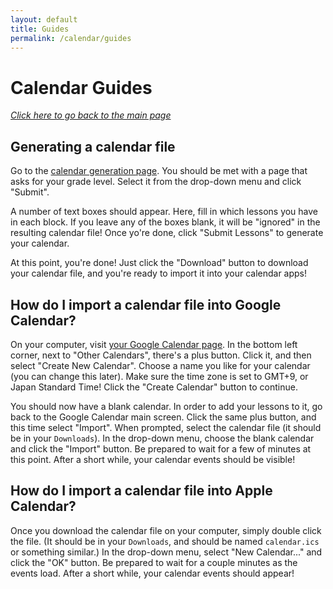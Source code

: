 ```yaml
---
layout: default
title: Guides
permalink: /calendar/guides
---
```


# Calendar Guides

[*Click here to go back to the main page*](..)

## Generating a calendar file

Go to the [calendar generation page](/calendar/get). You should be met with a page that asks for your grade level.
Select it from the drop-down menu and click "Submit".

A number of text boxes should appear. Here, fill in which lessons you have in each block. If you leave any of the boxes blank, it will be "ignored" in the resulting calendar file! Once yo're done, click "Submit Lessons" to generate your calendar.

At this point, you're done! Just click the "Download" button to download your calendar file, and you're ready to import it into your calendar apps!

## How do I import a calendar file into Google Calendar?

On your computer, visit [your Google Calendar page](https://calendar.google.com). In the bottom left corner, next to "Other Calendars", there's a plus button. Click it, and then select "Create New Calendar". Choose a name you like for your calendar (you can change this later). Make sure the time zone is set to GMT+9, or Japan Standard Time! Click the "Create Calendar" button to continue.

You should now have a blank calendar. In order to add your lessons to it, go back to the Google Calendar main screen. Click the same plus button, and this time select "Import". When prompted, select the calendar file (it should be in your `Downloads`). In the drop-down menu, choose the blank calendar and click the "Import" button. Be prepared to wait for a few of minutes at this point. After a short while, your calendar events should be visible!

## How do I import a calendar file into Apple Calendar?

Once you download the calendar file on your computer, simply double click the file. (It should be in your `Downloads`, and should be named `calendar.ics` or something similar.) In the drop-down menu, select "New Calendar..." and click the "OK" button. Be prepared to wait for a couple minutes as the events load. After a short while, your calendar events should appear!